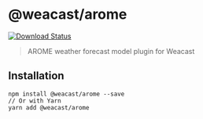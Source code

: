 # @weacast/arome

[![Download Status](https://img.shields.io/npm/dm/@weacast/arome.svg?style=flat-square)](https://www.npmjs.com/package/@weacast/arome)

> AROME weather forecast model plugin for Weacast

## Installation

```
npm install @weacast/arome --save
// Or with Yarn
yarn add @weacast/arome
```
